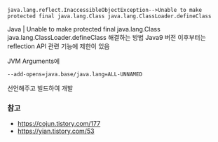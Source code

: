 ```
java.lang.reflect.InaccessibleObjectException-->Unable to make protected final java.lang.Class java.lang.ClassLoader.defineClass
```
Java | Unable to make protected final java.lang.Class java.lang.ClassLoader.defineClass 해결하는 방법
Java9 버전 이후부터는 reflection API 관련 기능에 제한이 있음

JVM Arguments에 
```
--add-opens=java.base/java.lang=ALL-UNNAMED 
```
선언해주고 빌드하여 개발

### 참고
- https://cojun.tistory.com/177
- https://yian.tistory.com/53
